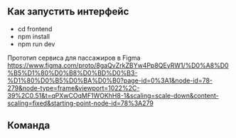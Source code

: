 ## Как запустить интерфейс

- cd frontend
- npm install
- npm run dev

Прототип сервиса для пассажиров в Figma https://www.figma.com/proto/8gaQvZrkZBYw4Pp8QEyRW1/%D0%A8%D0%B5%D1%80%D0%B8%D0%BD%D0%B3-%D1%80%D0%B5%D0%BA%D0%B0?page-id=0%3A1&node-id=78-279&node-type=frame&viewport=1022%2C-39%2C0.51&t=qPXwCOqMF1WOKhH8-1&scaling=scale-down&content-scaling=fixed&starting-point-node-id=78%3A279

## Команда
